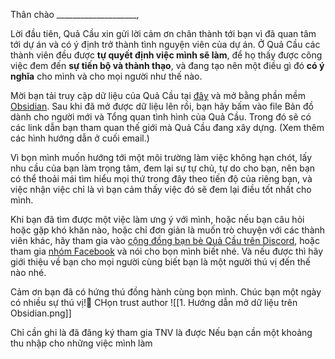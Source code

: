 Thân chào ____________________,  

Lời đầu tiên, Quả Cầu xin gửi lời cảm ơn chân thành tới bạn vì đã quan tâm tới dự án và có ý định trở thành tình nguyện viên của dự án. Ở Quả Cầu các thành viên đều được **tự quyết định việc mình sẽ làm**, để họ thấy được công việc đem đến **sự tiến bộ và thành thạo**, và đang tạo nên một điều gì đó **có ý nghĩa** cho mình và cho mọi người như thế nào.  

Mời bạn tải truy cập dữ liệu của Quả Cầu tại [đây](https://drive.google.com/drive/folders/1jtY95VTvQB5naS0s0XXw7Pd63HNh3Iz0?usp=sharing) và mở bằng phần mềm [Obsidian](https://obsidian.md). Sau khi đã mở được dữ liệu lên rồi, bạn hãy bấm vào file Bản đồ dành cho người mới và Tổng quan tình hình của Quả Cầu. Trong đó sẽ có các link dẫn bạn tham quan thế giới mà Quả Cầu đang xây dựng. (Xem thêm các hình hướng dẫn ở cuối email.)  
  
Vì bọn mình muốn hướng tới một môi trường làm việc không hạn chót, lấy nhu cầu của bạn làm trọng tâm, đem lại sự tự chủ, tự do cho bạn, nên bạn có thể thoải mái tìm hiểu mọi thứ trong đây theo tiến độ của riêng bạn, và việc nhận việc chỉ là vì bạn cảm thấy việc đó sẽ đem lại điều tốt nhất cho mình.  
  
Khi bạn đã tìm được một việc làm ưng ý với mình, hoặc nếu bạn câu hỏi hoặc gặp khó khăn nào, hoặc chỉ đơn giản là muốn trò chuyện với các thành viên khác, hãy tham gia vào [cộng đồng bạn bè Quả Cầu trên Discord](https://discord.gg/jWTk4EHFK2), hoặc tham gia [nhóm Facebook](https://www.facebook.com/groups/thaydoiniemtintieucuc) và nói cho bọn mình biết nhé. Và nếu được thì hãy giới thiệu về bạn cho mọi người cùng biết bạn là một người thú vị đến thế nào nhé.  
  
Cảm ơn bạn đã có hứng thú đồng hành cùng bọn mình. Chúc bạn một ngày có nhiều sự thú vị!🤗
CHọn trust author
![[1. Hướng dẫn mở dữ liệu trên Obsidian.png]]

Chỉ cần ghi là đã đăng ký tham gia TNV là được
Nếu bạn cần một khoảng thu nhập cho những việc mình làm

